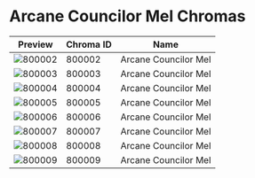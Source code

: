 # Arcane Councilor Mel Chromas



| Preview | Chroma ID | Name |
|---------|-----------|------|
| ![800002](https://raw.communitydragon.org/latest/plugins/rcp-be-lol-game-data/global/default/v1/champion-chroma-images/800/800002.png) | 800002 | Arcane Councilor Mel |
| ![800003](https://raw.communitydragon.org/latest/plugins/rcp-be-lol-game-data/global/default/v1/champion-chroma-images/800/800003.png) | 800003 | Arcane Councilor Mel |
| ![800004](https://raw.communitydragon.org/latest/plugins/rcp-be-lol-game-data/global/default/v1/champion-chroma-images/800/800004.png) | 800004 | Arcane Councilor Mel |
| ![800005](https://raw.communitydragon.org/latest/plugins/rcp-be-lol-game-data/global/default/v1/champion-chroma-images/800/800005.png) | 800005 | Arcane Councilor Mel |
| ![800006](https://raw.communitydragon.org/latest/plugins/rcp-be-lol-game-data/global/default/v1/champion-chroma-images/800/800006.png) | 800006 | Arcane Councilor Mel |
| ![800007](https://raw.communitydragon.org/latest/plugins/rcp-be-lol-game-data/global/default/v1/champion-chroma-images/800/800007.png) | 800007 | Arcane Councilor Mel |
| ![800008](https://raw.communitydragon.org/latest/plugins/rcp-be-lol-game-data/global/default/v1/champion-chroma-images/800/800008.png) | 800008 | Arcane Councilor Mel |
| ![800009](https://raw.communitydragon.org/latest/plugins/rcp-be-lol-game-data/global/default/v1/champion-chroma-images/800/800009.png) | 800009 | Arcane Councilor Mel |